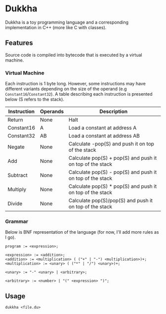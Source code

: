 # Dukkha

Dukkha is a toy programming language and a corresponding implementation in C++ (more like C with classes).

## Features

Source code is compiled into bytecode that is executed by a virtual machine.

### Virtual Machine

Each instruction is 1 byte long. However, some instructions may have different variants depending on the size of the operand (e.g `Constant16`/`Constant32`). A table describing each instruction is presented below (S refers to the stack).

| Instruction | Operands | Description                                               |
|-------------|----------|-----------------------------------------------------------|
| Return      | None     | Halt                                                      |
| Constant16  | A        | Load a constant at address A                              |
| Constant32  | AB       | Load a constant at address AB                             |
| Negate      | None     | Calculate -pop(S) and push it on top of the stack         |
| Add         | None     | Calculate pop(S) + pop(S) and push it on top of the stack |
| Subtract    | None     | Calculate pop(S) - pop(S) and push it on top of the stack |
| Multiply    | None     | Calculate pop(S) * pop(S) and push it on top of the stack |
| Divide      | None     | Calculate pop(S)/pop(S) and push it on top of the stack   |

### Grammar

Below is BNF representation of the language (for now, I'll add more rules as I go).

```
program := <expression>;

<expression> := <addition>;
<addition> := <multiplication> ( ("+" | "-") <multiplication>)+;
<multiplication> := <unary> ( ("*" | "/") <unary>)+;

<unary> := "-" <unary> | <arbitrary>;

<arbitrary> := <number> | "(" <expression> ")";

```

## Usage

```
dukkha <file.du>
```
